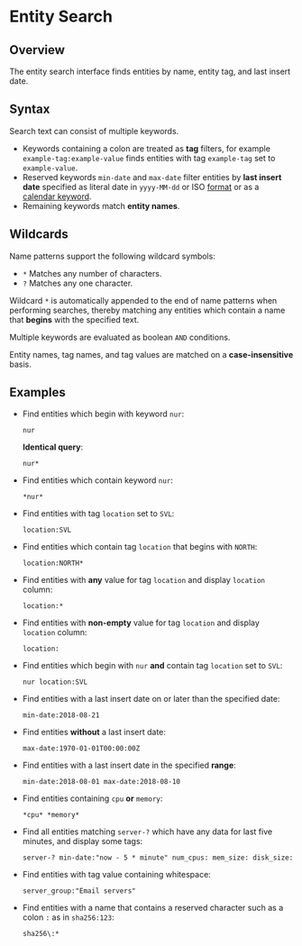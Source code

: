 # Entity Search

## Overview

The entity search interface finds entities by name, entity tag, and last insert date.

## Syntax

Search text can consist of multiple keywords.

* Keywords containing a colon are treated as **tag** filters, for example `example-tag:example-value` finds entities with tag `example-tag` set to `example-value`.
* Reserved keywords `min-date` and `max-date` filter entities by **last insert date** specified as literal date in `yyyy-MM-dd` or ISO [format](../shared/date-format.md) or as a [calendar keyword](../shared/calendar.md).
* Remaining keywords match **entity names**.

## Wildcards

Name patterns support the following wildcard symbols:

* `*` Matches any number of characters.
* `?` Matches any one character.

Wildcard `*` is automatically appended to the end of name patterns when performing searches, thereby matching any entities which contain a name that **begins** with the specified text.

Multiple keywords are evaluated as boolean `AND` conditions.

Entity names, tag names, and tag values are matched on a  **case-insensitive** basis.

## Examples

* Find entities which begin with keyword `nur`:

    ```ls
    nur
    ```

    **Identical query**:

    ```ls
    nur*
    ```

* Find entities which contain keyword `nur`:

    ```ls
    *nur*
    ```

* Find entities with tag `location` set to `SVL`:

    ```ls
    location:SVL
    ```

* Find entities which contain tag `location` that begins with `NORTH`:

    ```ls
    location:NORTH*
    ```

* Find entities with **any** value for tag `location` and display `location` column:

    ```ls
    location:*
    ```

* Find entities with **non-empty** value for tag `location` and display `location` column:

    ```ls
    location:
    ```

* Find entities which begin with `nur` **and** contain tag `location` set to `SVL`:

    ```ls
    nur location:SVL
    ```

* Find entities with a last insert date on or later than the specified date:

    ```ls
    min-date:2018-08-21
    ```

* Find entities **without** a last insert date:

    ```ls
    max-date:1970-01-01T00:00:00Z
    ```

* Find entities with a last insert date in the specified **range**:

    ```ls
    min-date:2018-08-01 max-date:2018-08-10
    ```

* Find entities containing `cpu` **or** `memory`:
    ```ls
    *cpu* *memory*
    ```

* Find all entities matching `server-?` which have any data for last five minutes, and display some tags:
    ```ls
    server-? min-date:"now - 5 * minute" num_cpus: mem_size: disk_size:
    ```

* Find entities with tag value containing whitespace:
    ```ls
    server_group:"Email servers"
    ```

* Find entities with a name that contains a reserved character such as a colon `:` as in `sha256:123`:
    ```ls
    sha256\:*
    ```